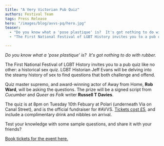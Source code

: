 ```yaml
---
title: "A Very Victorian Pub Quiz"
authors: Festival Team
tags: Press Release
hero: "/images/blog/avvs-pq/hero.jpg"
teaser: 
  - "Do you know what a 'pose plastique' is?  It's got nothing to do with rubber&hellip;"
  - "The First National Festival of LGBT History invites you to a pub quiz like no other: a historical sex quiz. LGBT Historian, Jeff Evans, will be delving into the steamy history of sex to find questions that both challenge and offend."

---
```


_Do you know what a 'pose plastique' is?  It's got nothing to do with rubber._

The First National Festival of LGBT History invites you to a pub quiz like no other: a historical sex quiz. LGBT Historian Jeff Evans will be delving into the steamy history of sex to find questions that both challenge and offend. 

Quiz master supremo, and award-winning actor of Away from Home, **Rob Ward**, will be asking the questions. The prize will be a signed script from _Cucumber_ and _Queer as Folk_ writer **Russell T Davies**. 

The quiz is at 8pm on Tuesday 10th Febuary at Polari (underneath Via on Canal Street), and is the official fundraiser for #AVVS. [Tickets cost £5](http://crm.lgbthistoryfestival.org/civicrm/event/info?reset=1&id=5), and include a complimentary drink and nibbles on arrival.

Test your knowledge with some sample questions, and share it with your friends?

[Book tickets for the event here.](http://crm.lgbthistoryfestival.org/civicrm/event/info?reset=1&id=5)

<div class="quizz-container" data-width="100%" data-height="auto" data-quiz="37578"></div>
<script src="//dcc4iyjchzom0.cloudfront.net/widget/loader.js" async></script>